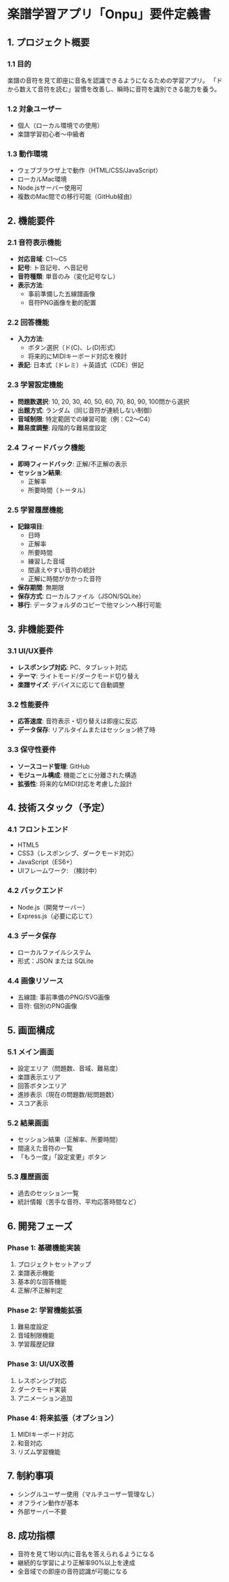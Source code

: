 # 楽譜学習アプリ「Onpu」要件定義書

## 1. プロジェクト概要

### 1.1 目的
楽譜の音符を見て即座に音名を認識できるようになるための学習アプリ。
「ドから数えて音符を読む」習慣を改善し、瞬時に音符を識別できる能力を養う。

### 1.2 対象ユーザー
- 個人（ローカル環境での使用）
- 楽譜学習初心者〜中級者

### 1.3 動作環境
- ウェブブラウザ上で動作（HTML/CSS/JavaScript）
- ローカルMac環境
- Node.jsサーバー使用可
- 複数のMac間での移行可能（GitHub経由）

## 2. 機能要件

### 2.1 音符表示機能
- **対応音域**: C1〜C5
- **記号**: ト音記号、ヘ音記号
- **音符種類**: 単音のみ（変化記号なし）
- **表示方法**: 
  - 事前準備した五線譜画像
  - 音符PNG画像を動的配置

### 2.2 回答機能
- **入力方法**: 
  - ボタン選択（ド(C)、レ(D)形式）
  - 将来的にMIDIキーボード対応を検討
- **表記**: 日本式（ドレミ）＋英語式（CDE）併記

### 2.3 学習設定機能
- **問題数選択**: 10, 20, 30, 40, 50, 60, 70, 80, 90, 100問から選択
- **出題方式**: ランダム（同じ音符が連続しない制御）
- **音域制限**: 特定範囲での練習可能（例：C2〜C4）
- **難易度調整**: 段階的な難易度設定

### 2.4 フィードバック機能
- **即時フィードバック**: 正解/不正解の表示
- **セッション結果**: 
  - 正解率
  - 所要時間（トータル）

### 2.5 学習履歴機能
- **記録項目**:
  - 日時
  - 正解率
  - 所要時間
  - 練習した音域
  - 間違えやすい音符の統計
  - 正解に時間がかかった音符
- **保存期間**: 無期限
- **保存方式**: ローカルファイル（JSON/SQLite）
- **移行**: データフォルダのコピーで他マシンへ移行可能

## 3. 非機能要件

### 3.1 UI/UX要件
- **レスポンシブ対応**: PC、タブレット対応
- **テーマ**: ライトモード/ダークモード切り替え
- **楽譜サイズ**: デバイスに応じて自動調整

### 3.2 性能要件
- **応答速度**: 音符表示・切り替えは即座に反応
- **データ保存**: リアルタイムまたはセッション終了時

### 3.3 保守性要件
- **ソースコード管理**: GitHub
- **モジュール構成**: 機能ごとに分離された構造
- **拡張性**: 将来的なMIDI対応を考慮した設計

## 4. 技術スタック（予定）

### 4.1 フロントエンド
- HTML5
- CSS3（レスポンシブ、ダークモード対応）
- JavaScript（ES6+）
- UIフレームワーク: （検討中）

### 4.2 バックエンド
- Node.js（開発サーバー）
- Express.js（必要に応じて）

### 4.3 データ保存
- ローカルファイルシステム
- 形式：JSON または SQLite

### 4.4 画像リソース
- 五線譜: 事前準備のPNG/SVG画像
- 音符: 個別のPNG画像

## 5. 画面構成

### 5.1 メイン画面
- 設定エリア（問題数、音域、難易度）
- 楽譜表示エリア
- 回答ボタンエリア
- 進捗表示（現在の問題数/総問題数）
- スコア表示

### 5.2 結果画面
- セッション結果（正解率、所要時間）
- 間違えた音符の一覧
- 「もう一度」「設定変更」ボタン

### 5.3 履歴画面
- 過去のセッション一覧
- 統計情報（苦手な音符、平均応答時間など）

## 6. 開発フェーズ

### Phase 1: 基礎機能実装
1. プロジェクトセットアップ
2. 楽譜表示機能
3. 基本的な回答機能
4. 正解/不正解判定

### Phase 2: 学習機能拡張
1. 難易度設定
2. 音域制限機能
3. 学習履歴記録

### Phase 3: UI/UX改善
1. レスポンシブ対応
2. ダークモード実装
3. アニメーション追加

### Phase 4: 将来拡張（オプション）
1. MIDIキーボード対応
2. 和音対応
3. リズム学習機能

## 7. 制約事項
- シングルユーザー使用（マルチユーザー管理なし）
- オフライン動作が基本
- 外部サーバー不要

## 8. 成功指標
- 音符を見て1秒以内に音名を答えられるようになる
- 継続的な学習により正解率90%以上を達成
- 全音域での即座の音符認識が可能になる
